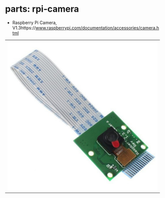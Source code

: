 # parts: rpi-camera

- Raspberry Pi Camera, V1.3https://www.raspberrypi.com/documentation/accessories/camera.html

|   |
| --- |
| ![image](https://github.com/kamangir/assets2/raw/main/bluer-ugv/rpi-camera.jpg?raw=true) |
